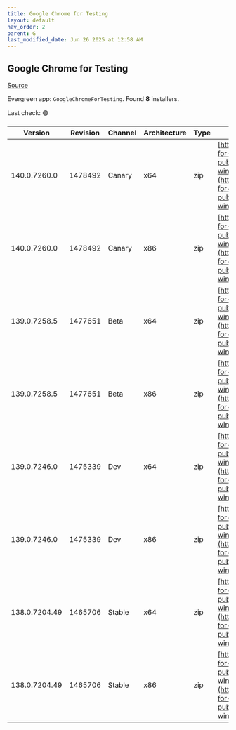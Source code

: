 ```yaml
---
title: Google Chrome for Testing
layout: default
nav_order: 2
parent: G
last_modified_date: Jun 26 2025 at 12:58 AM
---
```


## Google Chrome for Testing

[Source](https://googlechromelabs.github.io/chrome-for-testing/)

Evergreen app: `GoogleChromeForTesting`. Found **8** installers.

Last check: 🟢

| Version       | Revision | Channel | Architecture | Type | URI                                                                                                                                                                                            |
| ------------- | -------- | ------- | ------------ | ---- | ---------------------------------------------------------------------------------------------------------------------------------------------------------------------------------------------- |
| 140.0.7260.0  | 1478492  | Canary  | x64          | zip  | [https://storage.googleapis.com/chrome-for-testing-public/140.0.7260.0/win64/chrome-win64.zip](https://storage.googleapis.com/chrome-for-testing-public/140.0.7260.0/win64/chrome-win64.zip)   |
| 140.0.7260.0  | 1478492  | Canary  | x86          | zip  | [https://storage.googleapis.com/chrome-for-testing-public/140.0.7260.0/win32/chrome-win32.zip](https://storage.googleapis.com/chrome-for-testing-public/140.0.7260.0/win32/chrome-win32.zip)   |
| 139.0.7258.5  | 1477651  | Beta    | x64          | zip  | [https://storage.googleapis.com/chrome-for-testing-public/139.0.7258.5/win64/chrome-win64.zip](https://storage.googleapis.com/chrome-for-testing-public/139.0.7258.5/win64/chrome-win64.zip)   |
| 139.0.7258.5  | 1477651  | Beta    | x86          | zip  | [https://storage.googleapis.com/chrome-for-testing-public/139.0.7258.5/win32/chrome-win32.zip](https://storage.googleapis.com/chrome-for-testing-public/139.0.7258.5/win32/chrome-win32.zip)   |
| 139.0.7246.0  | 1475339  | Dev     | x64          | zip  | [https://storage.googleapis.com/chrome-for-testing-public/139.0.7246.0/win64/chrome-win64.zip](https://storage.googleapis.com/chrome-for-testing-public/139.0.7246.0/win64/chrome-win64.zip)   |
| 139.0.7246.0  | 1475339  | Dev     | x86          | zip  | [https://storage.googleapis.com/chrome-for-testing-public/139.0.7246.0/win32/chrome-win32.zip](https://storage.googleapis.com/chrome-for-testing-public/139.0.7246.0/win32/chrome-win32.zip)   |
| 138.0.7204.49 | 1465706  | Stable  | x64          | zip  | [https://storage.googleapis.com/chrome-for-testing-public/138.0.7204.49/win64/chrome-win64.zip](https://storage.googleapis.com/chrome-for-testing-public/138.0.7204.49/win64/chrome-win64.zip) |
| 138.0.7204.49 | 1465706  | Stable  | x86          | zip  | [https://storage.googleapis.com/chrome-for-testing-public/138.0.7204.49/win32/chrome-win32.zip](https://storage.googleapis.com/chrome-for-testing-public/138.0.7204.49/win32/chrome-win32.zip) |
